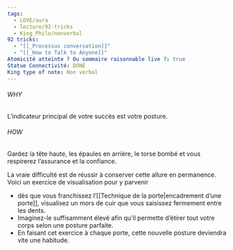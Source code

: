 ```yaml
---
tags:
  - LOVE/aura
  - lecture/92-tricks
  - King_Philo/nonverbal
92 tricks:
  - "[[_Processus conversation]]"
  - "[[_How to Talk to Anyone]]"
Atomicité atteinte ? Ou sommaire raisonnable live ?: true
Statue Connectivité: DONE
King type of note: Non verbal
---
```

###### WHY
L’indicateur principal de votre succès est votre posture.

###### HOW
Gardez la tête haute, les épaules en arrière, le torse bombé et vous respirerez l’assurance et la confiance.


La vraie difficulté est de réussir à conserver cette allure en permanence. Voici un exercice de visualisation pour y parvenir
- dès que vous franchissez l’[[Technique de la porte|encadrement d’une porte]], visualisez un mors de cuir que vous saisissez fermement entre les dents. 
- Imaginez-le suffisamment élevé afin qu’il permette d’étirer tout votre corps selon une posture parfaite. 
- En faisant cet exercice à chaque porte, cette nouvelle posture deviendra vite une habitude.